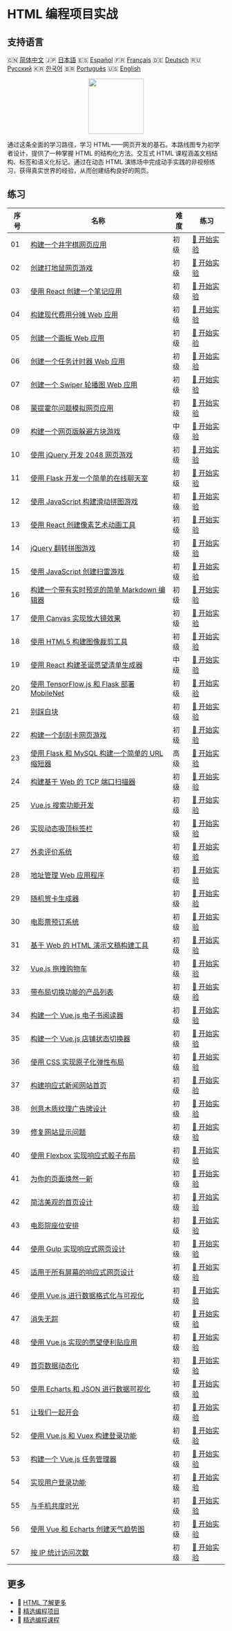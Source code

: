 # HTML 编程项目实战

## 支持语言

🇨🇳 [简体中文](README_zh.md) 🇯🇵 [日本語](README_ja.md) 🇪🇸 [Español](README_es.md) 🇫🇷 [Français](README_fr.md) 🇩🇪 [Deutsch](README_de.md) 🇷🇺 [Русский](README_ru.md) 🇰🇷 [한국어](README_ko.md) 🇧🇷 [Português](README_pt.md) 🇺🇸 [English](README.md) 

<div align="center">
<img width="128px" src="https://file.labex.io/path/NrasuEoAvSam.png">
</div>

通过这条全面的学习路径，学习 HTML——网页开发的基石。本路线图专为初学者设计，提供了一种掌握 HTML 的结构化方法。交互式 HTML 课程涵盖文档结构、标签和语义化标记。通过在动态 HTML 演练场中完成动手实践的非视频练习，获得真实世界的经验，从而创建结构良好的网页。

## 练习

|   序号 | 名称                                                                                                                                   | 难度   | 练习                                                                                                 |
|--------|----------------------------------------------------------------------------------------------------------------------------------------|--------|------------------------------------------------------------------------------------------------------|
|     01 | [构建一个井字棋网页应用](https://labex.io/zh/courses/project-build-a-tic-tac-toe-web-app)                                              | 初级   | [🚀 开始实验](https://labex.io/zh/courses/project-build-a-tic-tac-toe-web-app)                       |
|     02 | [创建打地鼠网页游戏](https://labex.io/zh/courses/project-creating-a-whack-a-mole-web-game)                                             | 初级   | [🚀 开始实验](https://labex.io/zh/courses/project-creating-a-whack-a-mole-web-game)                  |
|     03 | [使用 React 创建一个笔记应用](https://labex.io/zh/courses/project-create-a-notes-app-using-react)                                      | 初级   | [🚀 开始实验](https://labex.io/zh/courses/project-create-a-notes-app-using-react)                    |
|     04 | [构建现代费用分摊 Web 应用](https://labex.io/zh/courses/project-building-a-expense-splitter-web-app)                                   | 初级   | [🚀 开始实验](https://labex.io/zh/courses/project-building-a-expense-splitter-web-app)               |
|     05 | [创建一个画板 Web 应用](https://labex.io/zh/courses/project-creating-a-drawing-board-web-app)                                          | 初级   | [🚀 开始实验](https://labex.io/zh/courses/project-creating-a-drawing-board-web-app)                  |
|     06 | [创建一个任务计时器 Web 应用](https://labex.io/zh/courses/project-creating-a-task-timer-web-app)                                       | 初级   | [🚀 开始实验](https://labex.io/zh/courses/project-creating-a-task-timer-web-app)                     |
|     07 | [创建一个 Swiper 轮播图 Web 应用](https://labex.io/zh/courses/project-create-a-swiper-carousel-web-app)                                | 初级   | [🚀 开始实验](https://labex.io/zh/courses/project-create-a-swiper-carousel-web-app)                  |
|     08 | [蒙提霍尔问题模拟网页应用](https://labex.io/zh/courses/project-monty-hall-problem-simulation-web-app)                                  | 初级   | [🚀 开始实验](https://labex.io/zh/courses/project-monty-hall-problem-simulation-web-app)             |
|     09 | [构建一个网页版躲避方块游戏](https://labex.io/zh/courses/project-building-a-web-avoiding-block-game)                                   | 中级   | [🚀 开始实验](https://labex.io/zh/courses/project-building-a-web-avoiding-block-game)                |
|     10 | [使用 jQuery 开发 2048 网页游戏](https://labex.io/zh/courses/project-2048-web-game-using-jquery)                                       | 初级   | [🚀 开始实验](https://labex.io/zh/courses/project-2048-web-game-using-jquery)                        |
|     11 | [使用 Flask 开发一个简单的在线聊天室](https://labex.io/zh/courses/project-developing-a-simple-online-chat-room-using-flask)            | 初级   | [🚀 开始实验](https://labex.io/zh/courses/project-developing-a-simple-online-chat-room-using-flask)  |
|     12 | [使用 JavaScript 构建滑动拼图游戏](https://labex.io/zh/courses/project-build-a-sliding-puzzle-game-with-javascript)                    | 初级   | [🚀 开始实验](https://labex.io/zh/courses/project-build-a-sliding-puzzle-game-with-javascript)       |
|     13 | [使用 React 创建像素艺术动画工具](https://labex.io/zh/courses/project-create-a-pixel-art-animator-with-react)                          | 初级   | [🚀 开始实验](https://labex.io/zh/courses/project-create-a-pixel-art-animator-with-react)            |
|     14 | [jQuery 翻转拼图游戏](https://labex.io/zh/courses/project-jquery-flip-puzzle-game)                                                     | 初级   | [🚀 开始实验](https://labex.io/zh/courses/project-jquery-flip-puzzle-game)                           |
|     15 | [使用 JavaScript 创建扫雷游戏](https://labex.io/zh/courses/project-creating-a-minesweeper-game-with-javascript)                        | 初级   | [🚀 开始实验](https://labex.io/zh/courses/project-creating-a-minesweeper-game-with-javascript)       |
|     16 | [构建一个带有实时预览的简单 Markdown 编辑器](https://labex.io/zh/courses/project-build-a-simple-markdown-editor-with-live-preview)     | 初级   | [🚀 开始实验](https://labex.io/zh/courses/project-build-a-simple-markdown-editor-with-live-preview)  |
|     17 | [使用 Canvas 实现放大镜效果](https://labex.io/zh/courses/project-implement-a-magnifying-glass-effect-using-canvas)                     | 初级   | [🚀 开始实验](https://labex.io/zh/courses/project-implement-a-magnifying-glass-effect-using-canvas)  |
|     18 | [使用 HTML5 构建图像裁剪工具](https://labex.io/zh/courses/project-build-an-image-cropping-tool-using-html5)                            | 初级   | [🚀 开始实验](https://labex.io/zh/courses/project-build-an-image-cropping-tool-using-html5)          |
|     19 | [使用 React 构建圣诞愿望清单生成器](https://labex.io/zh/courses/project-building-a-christmas-wish-list-builder-in-react)               | 中级   | [🚀 开始实验](https://labex.io/zh/courses/project-building-a-christmas-wish-list-builder-in-react)   |
|     20 | [使用 TensorFlow.js 和 Flask 部署 MobileNet](https://labex.io/zh/courses/project-deploying-mobilenet-with-tensorflowjs-and-flask)      | 初级   | [🚀 开始实验](https://labex.io/zh/courses/project-deploying-mobilenet-with-tensorflowjs-and-flask)   |
|     21 | [别踩白块](https://labex.io/zh/courses/project-dont-step-on-the-white-tile)                                                            | 初级   | [🚀 开始实验](https://labex.io/zh/courses/project-dont-step-on-the-white-tile)                       |
|     22 | [构建一个刮刮卡网页游戏](https://labex.io/zh/courses/project-scratch-card-game)                                                        | 初级   | [🚀 开始实验](https://labex.io/zh/courses/project-scratch-card-game)                                 |
|     23 | [使用 Flask 和 MySQL 构建一个简单的 URL 缩短器](https://labex.io/zh/courses/project-build-a-simple-url-shortener-with-flask-and-mysql) | 高级   | [🚀 开始实验](https://labex.io/zh/courses/project-build-a-simple-url-shortener-with-flask-and-mysql) |
|     24 | [构建基于 Web 的 TCP 端口扫描器](https://labex.io/zh/courses/project-build-a-web-based-tcp-port-scanner)                               | 初级   | [🚀 开始实验](https://labex.io/zh/courses/project-build-a-web-based-tcp-port-scanner)                |
|     25 | [Vue.js 搜索功能开发](https://labex.io/zh/courses/project-do-a-search)                                                                 | 初级   | [🚀 开始实验](https://labex.io/zh/courses/project-do-a-search)                                       |
|     26 | [实现动态吸顶标签栏](https://labex.io/zh/courses/project-dynamic-tab-bar)                                                              | 初级   | [🚀 开始实验](https://labex.io/zh/courses/project-dynamic-tab-bar)                                   |
|     27 | [外卖评价系统](https://labex.io/zh/courses/project-a-good-review-for-the-takeout)                                                      | 初级   | [🚀 开始实验](https://labex.io/zh/courses/project-a-good-review-for-the-takeout)                     |
|     28 | [地址管理 Web 应用程序](https://labex.io/zh/courses/project-add-new-address)                                                           | 初级   | [🚀 开始实验](https://labex.io/zh/courses/project-add-new-address)                                   |
|     29 | [随机贺卡生成器](https://labex.io/zh/courses/project-holiday-greeting-card)                                                            | 初级   | [🚀 开始实验](https://labex.io/zh/courses/project-holiday-greeting-card)                             |
|     30 | [电影票预订系统](https://labex.io/zh/courses/project-movie-ticket-reservation)                                                         | 初级   | [🚀 开始实验](https://labex.io/zh/courses/project-movie-ticket-reservation)                          |
|     31 | [基于 Web 的 HTML 演示文稿构建工具](https://labex.io/zh/courses/project-web-ppt)                                                       | 初级   | [🚀 开始实验](https://labex.io/zh/courses/project-web-ppt)                                           |
|     32 | [Vue.js 拖拽购物车](https://labex.io/zh/courses/project-fun-shopping)                                                                  | 初级   | [🚀 开始实验](https://labex.io/zh/courses/project-fun-shopping)                                      |
|     33 | [带布局切换功能的产品列表](https://labex.io/zh/courses/project-layout-switch)                                                          | 初级   | [🚀 开始实验](https://labex.io/zh/courses/project-layout-switch)                                     |
|     34 | [构建一个 Vue.js 电子书阅读器](https://labex.io/zh/courses/project-read-it)                                                            | 初级   | [🚀 开始实验](https://labex.io/zh/courses/project-read-it)                                           |
|     35 | [构建一个 Vue.js 店铺状态切换器](https://labex.io/zh/courses/project-switch-business-status)                                           | 初级   | [🚀 开始实验](https://labex.io/zh/courses/project-switch-business-status)                            |
|     36 | [使用 CSS 实现原子化弹性布局](https://labex.io/zh/courses/project-atomic-css)                                                          | 初级   | [🚀 开始实验](https://labex.io/zh/courses/project-atomic-css)                                        |
|     37 | [构建响应式新闻网站首页](https://labex.io/zh/courses/project-creating-website-homepage)                                                | 初级   | [🚀 开始实验](https://labex.io/zh/courses/project-creating-website-homepage)                         |
|     38 | [创意木质纹理广告牌设计](https://labex.io/zh/courses/project-creative-billboard)                                                       | 初级   | [🚀 开始实验](https://labex.io/zh/courses/project-creative-billboard)                                |
|     39 | [修复网站显示问题](https://labex.io/zh/courses/project-fix-website-display)                                                            | 初级   | [🚀 开始实验](https://labex.io/zh/courses/project-fix-website-display)                               |
|     40 | [使用 Flexbox 实现响应式骰子布局](https://labex.io/zh/courses/project-flex-dice-layout)                                                | 初级   | [🚀 开始实验](https://labex.io/zh/courses/project-flex-dice-layout)                                  |
|     41 | [为你的页面焕然一新](https://labex.io/zh/courses/project-give-your-page-a-makeover)                                                    | 初级   | [🚀 开始实验](https://labex.io/zh/courses/project-give-your-page-a-makeover)                         |
|     42 | [简洁美观的首页设计](https://labex.io/zh/courses/project-labex-knowledge-network)                                                      | 初级   | [🚀 开始实验](https://labex.io/zh/courses/project-labex-knowledge-network)                           |
|     43 | [电影院座位安排](https://labex.io/zh/courses/project-movie-theater-seat-arrangement)                                                   | 初级   | [🚀 开始实验](https://labex.io/zh/courses/project-movie-theater-seat-arrangement)                    |
|     44 | [使用 Gulp 实现响应式网页设计](https://labex.io/zh/courses/project-responsive-page-layout)                                             | 初级   | [🚀 开始实验](https://labex.io/zh/courses/project-responsive-page-layout)                            |
|     45 | [适用于所有屏幕的响应式网页设计](https://labex.io/zh/courses/project-responsive-web-design)                                            | 初级   | [🚀 开始实验](https://labex.io/zh/courses/project-responsive-web-design)                             |
|     46 | [使用 Vue.js 进行数据格式化与可视化](https://labex.io/zh/courses/project-table-data-conversion)                                        | 初级   | [🚀 开始实验](https://labex.io/zh/courses/project-table-data-conversion)                             |
|     47 | [消失无踪](https://labex.io/zh/courses/project-vanished-into-thin-air)                                                                 | 初级   | [🚀 开始实验](https://labex.io/zh/courses/project-vanished-into-thin-air)                            |
|     48 | [使用 Vue.js 实现的愿望便利贴应用](https://labex.io/zh/courses/project-wish-sticky-note)                                               | 初级   | [🚀 开始实验](https://labex.io/zh/courses/project-wish-sticky-note)                                  |
|     49 | [首页数据动态化](https://labex.io/zh/courses/project-dynamization-of-homepage-data)                                                    | 初级   | [🚀 开始实验](https://labex.io/zh/courses/project-dynamization-of-homepage-data)                     |
|     50 | [使用 Echarts 和 JSON 进行数据可视化](https://labex.io/zh/courses/project-food-protein-revealed)                                       | 初级   | [🚀 开始实验](https://labex.io/zh/courses/project-food-protein-revealed)                             |
|     51 | [让我们一起开会](https://labex.io/zh/courses/project-lets-have-a-meeting-together)                                                     | 初级   | [🚀 开始实验](https://labex.io/zh/courses/project-lets-have-a-meeting-together)                      |
|     52 | [使用 Vue.js 和 Vuex 构建登录功能](https://labex.io/zh/courses/project-missing-token)                                                  | 初级   | [🚀 开始实验](https://labex.io/zh/courses/project-missing-token)                                     |
|     53 | [构建一个 Vue.js 任务管理器](https://labex.io/zh/courses/project-time-management-master)                                               | 初级   | [🚀 开始实验](https://labex.io/zh/courses/project-time-management-master)                            |
|     54 | [实现用户登录功能](https://labex.io/zh/courses/project-implement-user-login-function)                                                  | 初级   | [🚀 开始实验](https://labex.io/zh/courses/project-implement-user-login-function)                     |
|     55 | [与手机共度时光](https://labex.io/zh/courses/project-time-with-your-phone)                                                             | 初级   | [🚀 开始实验](https://labex.io/zh/courses/project-time-with-your-phone)                              |
|     56 | [使用 Vue 和 Echarts 创建天气趋势图](https://labex.io/zh/courses/project-weather-trend)                                                | 初级   | [🚀 开始实验](https://labex.io/zh/courses/project-weather-trend)                                     |
|     57 | [按 IP 统计访问次数](https://labex.io/zh/courses/project-counting-access-times-by-ip)                                                  | 初级   | [🚀 开始实验](https://labex.io/zh/courses/project-counting-access-times-by-ip)                       |

## 更多

- 🔗 [HTML 了解更多](https://labex.io/zh/skilltrees/html)
- 🔗 [精选编程项目](https://github.com/labex-labs/awesome-programming-projects)
- 🔗 [精选编程课程](https://github.com/labex-labs/awesome-programming-courses)

